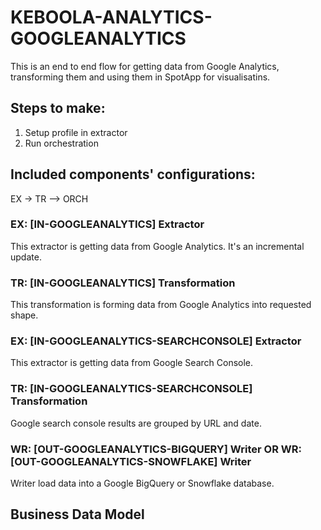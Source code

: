 # KEBOOLA-ANALYTICS-GOOGLEANALYTICS

This is an end to end flow for getting data from Google Analytics, transforming them and using them in SpotApp for visualisatins.

## Steps to make:
1. Setup profile in extractor
2. Run orchestration

## Included components' configurations:
EX -> TR –> ORCH

### EX: [IN-GOOGLEANALYTICS] Extractor

This extractor is getting data from Google Analytics. It's an incremental update.

### TR: [IN-GOOGLEANALYTICS] Transformation

This transformation is forming data from Google Analytics into requested shape.

### EX: [IN-GOOGLEANALYTICS-SEARCHCONSOLE] Extractor

This extractor is getting data from Google Search Console.

### TR: [IN-GOOGLEANALYTICS-SEARCHCONSOLE] Transformation

Google search console results are grouped by URL and date. 

### WR: [OUT-GOOGLEANALYTICS-BIGQUERY] Writer OR WR: [OUT-GOOGLEANALYTICS-SNOWFLAKE] Writer

Writer load data into a Google BigQuery or Snowflake database.

## Business Data Model


